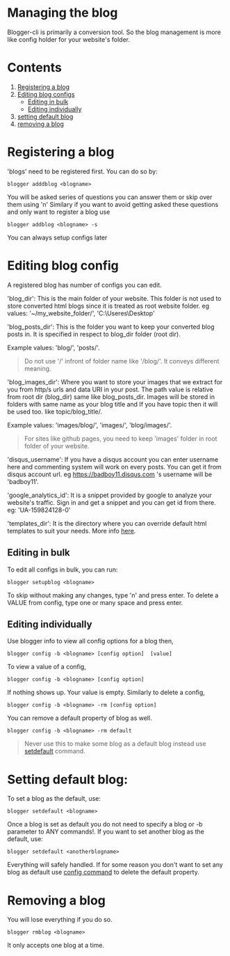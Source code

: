 # Managing the blog
Blogger-cli is primarily a conversion tool. So the blog management is more like config holder for your website's folder.

# Contents
1. [Registering a blog](#Registering-a-blog)
2. [Editing blog configs ](#Editing-blog-configs)
    - [Editing in bulk](#Editing-in-bulk)
    - [Editing individually](#Editing-individually)
3. [setting default blog](#Setting-default-blog)
4. [removing a blog](#Removing-a-blog)

# Registering a blog
'blogs' need to be registered first. You can do so by:
```
blogger adddblog <blogname>
```
You will be asked series of questions you can answer them or skip over them using 'n'
Similary if you want to avoid getting asked these questions and only want to register a blog use
```
blogger addblog <blogname> -s
```
You can always setup configs later

# Editing blog config
A registered blog has number of configs you can edit.

'blog_dir':
This is the main folder of your website. This folder is not used to store converted html blogs since it is treated as root website folder.
eg values: '~/my_website_folder/', 'C:\Useres\Desktop\'

'blog_posts_dir':
This is the folder you want to keep your converted blog posts in. It is specified in respect to blog_dir folder (root dir).

Example values: 'blog/', 'posts/'.

> Do not use '/' infront of folder name like '/blog/'. It conveys different meaning.


'blog_images_dir':
Where you want to store your images that we extract for you from http/s urls and data URI in your post. The path value is relative from root dir (blog_dir) same like blog_posts_dir. Images will be stored in folders with same name as your blog title and If you have topic then it will be used too. like topic/blog_title/.

Example values: 'images/blog/', 'images/', 'blog/images/'.

> For sites like github pages, you need to keep 'images' folder in root folder of your website.


'disqus_username':
If you have a disqus account you can enter username here and commenting system will work on every posts. You can get it from disqus account url. eg https://badboy11.disqus.com 's username will be 'badboy11'.

'google_analytics_id':
It is a snippet provided by google to analyze your website's traffic. Sign in and get a snippet and you can get id from there. eg: 'UA-159824128-0'

'templates_dir':
It is the directory where you can override default html templates to suit your needs. More info [here](customizing.md).

## Editing in bulk
To edit all configs in bulk, you can run:
```
blogger setupblog <blogname>
```
To skip without making any changes, type 'n' and press enter. To delete a VALUE from config, type one or many space and press enter.

## Editing individually
Use blogger info  to view all config options for a blog then,
```
blogger config -b <blogname> [config option]  [value]
```
To view a value of a config,
```
blogger config -b <blogname> [config option]
```
If nothing shows up. Your value is empty.
Similarly to delete a config,
```
blogger config -b <blogname> -rm [config option]
```
You can remove a default property of blog as well.
```
blogger config -b <blogname> -rm default
```
> Never use this to make some blog as a default blog instead use [setdefault](#Setting-default-blog) command.

# Setting default blog:
To set a blog as the default, use:
```
blogger setdefault <blogname>
```
Once a blog is set as default you do not need to specify a blog or -b parameter to ANY commands!. If you want to set another blog as the default, use:
```
blogger setdefault <anotherblogname>
``` 
Everything will safely handled. If for some reason you don't want to set any blog as default use [config command](#Editing-individually) to delete the default property.

# Removing a blog
You will lose everything if you do so.
```
blogger rmblog <blogname>
```
It only accepts one blog at a time.
